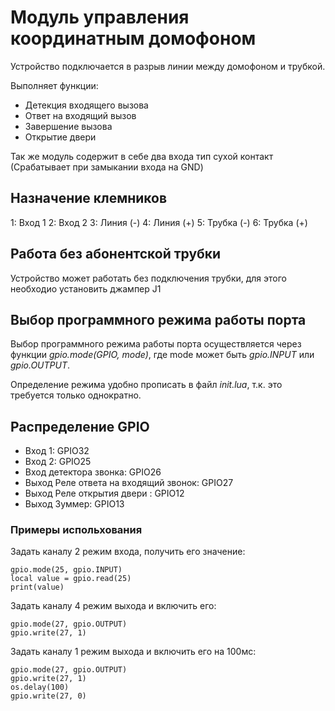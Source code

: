# Модуль управления координатным домофоном
Устройство подключается в разрыв линии между домофоном и трубкой.

Выполняет функции:
* Детекция входящего вызова
* Ответ на входящий вызов
* Завершение вызова
* Открытие двери

Так же модуль содержит в себе два входа тип сухой контакт (Срабатывает при замыкании входа на GND)

## Назначение клемников
1: Вход 1
2: Вход 2
3: Линия (-)
4: Линия (+)
5: Трубка (-)
6: Трубка (+)

## Работа без абонентской трубки
Устройство может работать без подключения трубки, для этого необходио установить джампер J1


## Выбор программного режима работы порта
Выбор программного режима работы порта осуществляется через функции *gpio.mode(GPIO, mode)*, где mode может быть *gpio.INPUT* или *gpio.OUTPUT*.

Определение режима удобно прописать в файл *init.lua*, т.к. это требуется только однократно.

## Распределение GPIO
* Вход 1: GPIO32
* Вход 2: GPIO25
* Вход детектора звонка: GPIO26
* Выход Реле ответа на входящий звонок: GPIO27
* Выход Реле открытия двери : GPIO12
* Выход Зуммер: GPIO13

### Примеры испольхования
Задать каналу 2 режим входа, получить его значение:
```
gpio.mode(25, gpio.INPUT)
local value = gpio.read(25)
print(value)
```
Задать каналу 4 режим выхода и включить его:
```
gpio.mode(27, gpio.OUTPUT)
gpio.write(27, 1)
```
Задать каналу 1 режим выхода и включить его на 100мс:
```
gpio.mode(27, gpio.OUTPUT)
gpio.write(27, 1)
os.delay(100)
gpio.write(27, 0)
```






